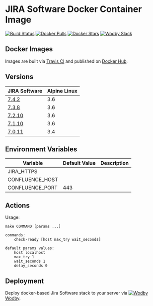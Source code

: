 # JIRA Software Docker Container Image

[![Build Status](https://travis-ci.org/wodby/jira.svg?branch=master)](https://travis-ci.org/wodby/jira)
[![Docker Pulls](https://img.shields.io/docker/pulls/wodby/jira.svg)](https://hub.docker.com/r/wodby/jira)
[![Docker Stars](https://img.shields.io/docker/stars/wodby/jira.svg)](https://hub.docker.com/r/wodby/jira)
[![Wodby Slack](http://slack.wodby.com/badge.svg)](http://slack.wodby.com)

## Docker Images

Images are built via [Travis CI](https://travis-ci.org/wodby/jira) and published on [Docker Hub](https://hub.docker.com/r/wodby/jira). 

## Versions

| JIRA Software                                                      | Alpine Linux |
| ------------------------------------------------------------------ | ------------ |
| [7.4.2](https://github.com/wodby/jira/tree/master/7.4/Dockerfile)  | 3.6          |
| [7.3.8](https://github.com/wodby/jira/tree/master/7.3/Dockerfile)  | 3.6          |
| [7.2.10](https://github.com/wodby/jira/tree/master/7.2/Dockerfile) | 3.6          |
| [7.1.10](https://github.com/wodby/jira/tree/master/7.1/Dockerfile) | 3.6          |
| [7.0.11](https://github.com/wodby/jira/tree/master/7.0/Dockerfile) | 3.4          |

## Environment Variables

| Variable        | Default Value | Description |
| --------------- | ------------- | ----------- |
| JIRA_HTTPS      |               |             |
| CONFLUENCE_HOST |               |             |
| CONFLUENCE_PORT | 443           |             |

## Actions

Usage:
```
make COMMAND [params ...]

commands:
    check-ready [host max_try wait_seconds]
 
default params values:
    host localhost
    max_try 1
    wait_seconds 1
    delay_seconds 0
```

## Deployment

Deploy docker-based Jira Software stack to your server via [![Wodby](https://www.google.com/s2/favicons?domain=wodby.com) Wodby](https://cloud.wodby.com/stackhub/6e9cb42d-f306-4fbf-baba-f30184c22483/overview).
